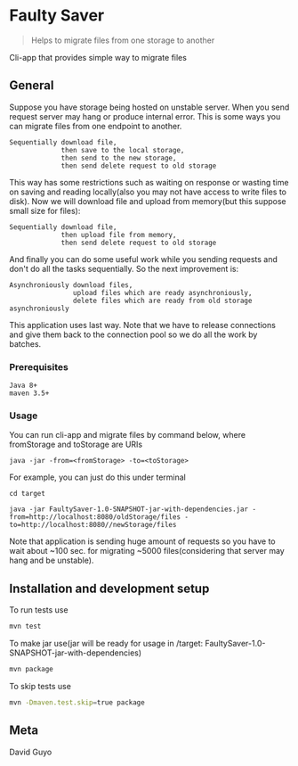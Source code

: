 # Faulty Saver
> Helps to migrate files from one storage to another


Cli-app that provides simple way to migrate files

## General

Suppose you have storage being hosted on unstable server. When you send request server may hang or produce internal error. This is some ways you can migrate files from one endpoint to another.
```
Sequentially download file,
             then save to the local storage, 
             then send to the new storage,
             then send delete request to old storage 
```   
This way has some restrictions such as waiting on response or wasting time on saving and reading locally(also you may not have access to write files to disk). Now we will download file and upload from memory(but this suppose small size for files):
```
Sequentially download file,
             then upload file from memory, 
             then send delete request to old storage 
```   
And finally you can do some useful work while you sending requests and don't do all the tasks sequentially.
So the next improvement is:
```
Asynchroniously download files,
                upload files which are ready asynchroniously,
                delete files which are ready from old storage asynchroniously 
```   

This application uses last way. Note that we have to release connections and give them back to the connection pool so we do all the work by batches. 
### Prerequisites

```
Java 8+
maven 3.5+
```

### Usage

You can run cli-app and migrate files by command below, where fromStorage and toStorage are URIs 

```
java -jar -from=<fromStorage> -to=<toStorage>
```

For example, you can just do this under terminal 

```
cd target

java -jar FaultySaver-1.0-SNAPSHOT-jar-with-dependencies.jar -from=http://localhost:8080/oldStorage/files -to=http://localhost:8080//newStorage/files
```

Note that application is sending huge amount of requests so you have to wait about ~100 sec. for migrating ~5000 files(considering that server may hang and be unstable).


## Installation and development setup

To run tests use

```sh
mvn test
```

To make jar use(jar will be ready for usage in /target: FaultySaver-1.0-SNAPSHOT-jar-with-dependencies)

```sh
mvn package
```

To skip tests use

```sh
mvn -Dmaven.test.skip=true package
```

## Meta

David Guyo 
